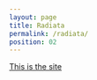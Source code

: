 ```yaml
---
layout: page
title: Radiata
permalink: /radiata/
position: 02
---
```


<a href="https://www.radiata.ai" target="_blank" rel="noopener noreferrer">This is the site</a>

